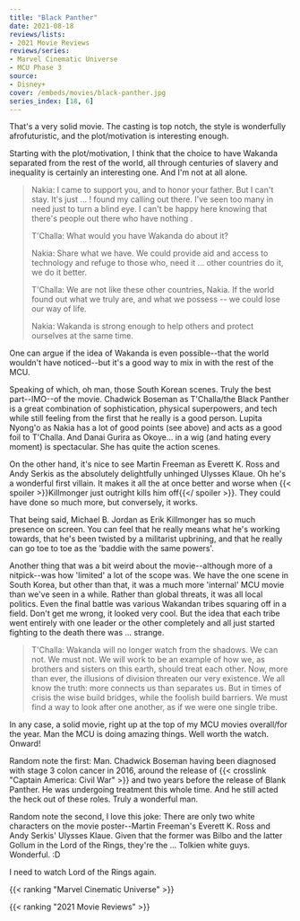 ```yaml
---
title: "Black Panther"
date: 2021-08-18
reviews/lists:
- 2021 Movie Reviews
reviews/series:
- Marvel Cinematic Universe
- MCU Phase 3
source:
- Disney+
cover: /embeds/movies/black-panther.jpg
series_index: [18, 6]
---
```


That's a very solid movie. The casting is top notch, the style is wonderfully afrofuturistic, and the plot/motivation is interesting enough. 

Starting with the plot/motivation, I think that the choice to have Wakanda separated from the rest of the world, all through centuries of slavery and inequality is certainly an interesting one. And I'm not at all alone. 

> Nakia: I came to support you, and to honor your father. But I can't stay. It's just ... ! found my calling out there. I've seen too many in need just to turn a blind eye. I can't be happy here knowing that there's people out there who have nothing . 
> 
> T'Challa: What would you have Wakanda do about it?
> 
> Nakia: Share what we have. We could provide aid and access to technology and refuge to those who, need it ... other countries do it, we do it better.
> 
> T'Challa: We are not like these other countries, Nakia. If the world found out what we truly are, and what we possess -- we could lose our way of life.
> 
> Nakia: Wakanda is strong enough to help others and protect ourselves at the same time.

One can argue if the idea of Wakanda is even possible--that the world wouldn't have noticed--but it's a good way to mix in with the rest of the MCU.

Speaking of which, oh man, those South Korean scenes. Truly the best part--IMO--of the movie. Chadwick Boseman as T'Challa/the Black Panther is a great combination of sophistication, physical superpowers, and tech while still feeling from the first that he really is a good person. Lupita Nyong'o as Nakia has a lot of good points (see above) and acts as a good foil to T'Challa. And Danai Gurira as Okoye... in a wig (and hating every moment) is spectacular. She has quite the action scenes. 

On the other hand, it's nice to see Martin Freeman as Everett K. Ross and Andy Serkis as the absolutely delightfully unhinged Ulysses Klaue. Oh he's a wonderful first villain. It makes it all the at once better and worse when {{< spoiler >}}Killmonger just outright kills him off{{</ spoiler >}}. They could have done so much more, but conversely, it works. 

That being said, Michael B. Jordan as Erik Killmonger has so much presence on screen. You can feel that he really means what he's working towards, that he's been twisted by a militarist upbrining, and that he really can go toe to toe as the 'baddie with the same powers'. 

Another thing that was a bit weird about the movie--although more of a nitpick--was how 'limited' a lot of the scope was. We have the one scene in South Korea, but other than that, it was a much more 'internal' MCU movie than we've seen in a while. Rather than global threats, it was all local politics. Even the final battle was various Wakandan tribes squaring off in a field. Don't get me wrong, it looked very cool. But the idea that each tribe went entirely with one leader or the other completely and all just started fighting to the death there was ... strange. 

> T'Challa: Wakanda will no longer watch from the shadows. We can not. We must not. We will work to be an example of how we, as brothers and sisters on this earth, should treat each other. Now, more than ever, the illusions of division threaten our very existence. We all know the truth: more connects us than separates us. But in times of crisis the wise build bridges, while the foolish build barriers. We must find a way to look after one another, as if we were one single tribe.

In any case, a solid movie, right up at the top of my MCU movies overall/for the year. Man the MCU is doing amazing things. Well worth the watch. Onward!

Random note the first: Man. Chadwick Boseman having been diagnosed with stage 3 colon cancer in 2016, around the release of {{< crosslink "Captain America: Civil War" >}} and two years before the release of Blank Panther. He was undergoing treatment this whole time. And he still acted the heck out of these roles. Truly a wonderful man. 

Random note the second, I love this joke: There are only two white characters on the movie poster--Martin Freeman's Everett K. Ross and Andy Serkis' Ulysses Klaue. Given that the former was Bilbo and the latter Gollum in the Lord of the Rings, they're the ... Tolkien white guys. Wonderful. :D

I need to watch Lord of the Rings again. 

{{< ranking "Marvel Cinematic Universe" >}}

{{< ranking "2021 Movie Reviews" >}}
